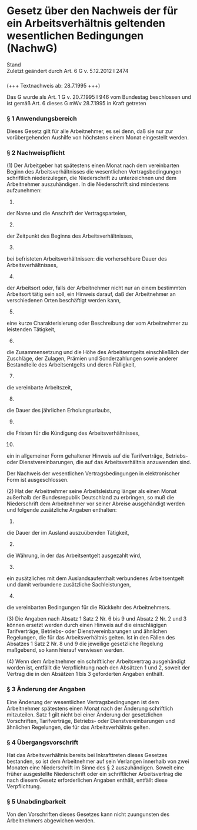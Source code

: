Gesetz über den Nachweis der für ein Arbeitsverhältnis geltenden wesentlichen Bedingungen (NachwG)
==================================================================================================

Stand  
Zuletzt geändert durch Art. 6 G v. 5.12.2012 I 2474

### 

(+++ Textnachweis ab: 28.7.1995 +++)

Das G wurde als Art. 1 G v. 20.7.1995 I 946 vom Bundestag beschlossen und ist gemäß Art. 6 dieses G mWv 28.7.1995 in Kraft getreten

### § 1 Anwendungsbereich

Dieses Gesetz gilt für alle Arbeitnehmer, es sei denn, daß sie nur zur vorübergehenden Aushilfe von höchstens einem Monat eingestellt werden.

### § 2 Nachweispflicht

(1) Der Arbeitgeber hat spätestens einen Monat nach dem vereinbarten Beginn des Arbeitsverhältnisses die wesentlichen Vertragsbedingungen schriftlich niederzulegen, die Niederschrift zu unterzeichnen und dem Arbeitnehmer auszuhändigen. In die Niederschrift sind mindestens aufzunehmen:

1.  
der Name und die Anschrift der Vertragsparteien,

2.  
der Zeitpunkt des Beginns des Arbeitsverhältnisses,

3.  
bei befristeten Arbeitsverhältnissen: die vorhersehbare Dauer des Arbeitsverhältnisses,

4.  
der Arbeitsort oder, falls der Arbeitnehmer nicht nur an einem bestimmten Arbeitsort tätig sein soll, ein Hinweis darauf, daß der Arbeitnehmer an verschiedenen Orten beschäftigt werden kann,

5.  
eine kurze Charakterisierung oder Beschreibung der vom Arbeitnehmer zu leistenden Tätigkeit,

6.  
die Zusammensetzung und die Höhe des Arbeitsentgelts einschließlich der Zuschläge, der Zulagen, Prämien und Sonderzahlungen sowie anderer Bestandteile des Arbeitsentgelts und deren Fälligkeit,

7.  
die vereinbarte Arbeitszeit,

8.  
die Dauer des jährlichen Erholungsurlaubs,

9.  
die Fristen für die Kündigung des Arbeitsverhältnisses,

10.  
ein in allgemeiner Form gehaltener Hinweis auf die Tarifverträge, Betriebs- oder Dienstvereinbarungen, die auf das Arbeitsverhältnis anzuwenden sind.

Der Nachweis der wesentlichen Vertragsbedingungen in elektronischer Form ist ausgeschlossen.

(2) Hat der Arbeitnehmer seine Arbeitsleistung länger als einen Monat außerhalb der Bundesrepublik Deutschland zu erbringen, so muß die Niederschrift dem Arbeitnehmer vor seiner Abreise ausgehändigt werden und folgende zusätzliche Angaben enthalten:

1.  
die Dauer der im Ausland auszuübenden Tätigkeit,

2.  
die Währung, in der das Arbeitsentgelt ausgezahlt wird,

3.  
ein zusätzliches mit dem Auslandsaufenthalt verbundenes Arbeitsentgelt und damit verbundene zusätzliche Sachleistungen,

4.  
die vereinbarten Bedingungen für die Rückkehr des Arbeitnehmers.

(3) Die Angaben nach Absatz 1 Satz 2 Nr. 6 bis 9 und Absatz 2 Nr. 2 und 3 können ersetzt werden durch einen Hinweis auf die einschlägigen Tarifverträge, Betriebs- oder Dienstvereinbarungen und ähnlichen Regelungen, die für das Arbeitsverhältnis gelten. Ist in den Fällen des Absatzes 1 Satz 2 Nr. 8 und 9 die jeweilige gesetzliche Regelung maßgebend, so kann hierauf verwiesen werden.

(4) Wenn dem Arbeitnehmer ein schriftlicher Arbeitsvertrag ausgehändigt worden ist, entfällt die Verpflichtung nach den Absätzen 1 und 2, soweit der Vertrag die in den Absätzen 1 bis 3 geforderten Angaben enthält.

### § 3 Änderung der Angaben

Eine Änderung der wesentlichen Vertragsbedingungen ist dem Arbeitnehmer spätestens einen Monat nach der Änderung schriftlich mitzuteilen. Satz 1 gilt nicht bei einer Änderung der gesetzlichen Vorschriften, Tarifverträge, Betriebs- oder Dienstvereinbarungen und ähnlichen Regelungen, die für das Arbeitsverhältnis gelten.

### § 4 Übergangsvorschrift

Hat das Arbeitsverhältnis bereits bei Inkrafttreten dieses Gesetzes bestanden, so ist dem Arbeitnehmer auf sein Verlangen innerhalb von zwei Monaten eine Niederschrift im Sinne des § 2 auszuhändigen. Soweit eine früher ausgestellte Niederschrift oder ein schriftlicher Arbeitsvertrag die nach diesem Gesetz erforderlichen Angaben enthält, entfällt diese Verpflichtung.

### § 5 Unabdingbarkeit

Von den Vorschriften dieses Gesetzes kann nicht zuungunsten des Arbeitnehmers abgewichen werden.
